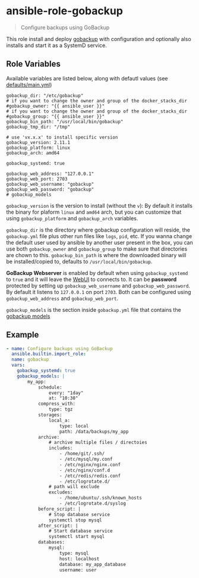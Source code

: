 # ansible-role-gobackup
> Configure backups using GoBackup

This role install and deploy [gobackup](https://gobackup.github.io/) with configuration and optionally also installs and start it as a SystemD service.

## Role Variables

Available variables are listed below, along with defautl values (see [defaults/main.yml](./defaults/main.yml))

```shell
gobackup_dir: "/etc/gobackup"
# if you want to change the owner and group of the docker_stacks_dir
#gobackup_owner: "{{ ansible_user }}"
# if you want to change the owner and group of the docker_stacks_dir
#gobackup_group: "{{ ansible_user }}"
gobackup_bin_path: "/usr/local/bin/gobackup"
gobackup_tmp_dir: "/tmp"

# use 'vx.x.x' to install specific version
gobackup_version: 2.11.1
gobackup_platform: linux
gobackup_arch: amd64

gobackup_systemd: true

gobackup_web_address: "127.0.0.1"
gobackup_web_port: 2703
gobackup_web_username: "gobackup"
gobackup_web_password: "gobackup"
# gobackup_models
```

`gobackup_version` is the version to install (without the `v`): 
By default it installs the binary for plaform `linux` and `amd64` arch, but you can customize that using `gobackup_platform` and `gobackup_arch` variables.

`gobackup_dir` is the directory where gobackup configuration will reside, the `gobackup.yml` file plus other run files like `logs`, `pid`, etc.
If you wanna change the default user used by ansible by another user present in the box, you can use both `gobackup_owner` and `gobackup_group` to make sure that directories are chown to this.
`gobackup_bin_path` is where the downloaded binary will be installed/copied to, defaults to `/usr/local/bin/gobackup`.

**GoBackup Webserver** is enabled by default when using `gobackup_systemd` to `true` and it will leave the [WebUI](https://gobackup.github.io/#web-ui) to connects to. It can be **password** protected by setting up `gobackup_web_username` and `gobackup_web_password`.
By default it listens to `127.0.0.1` on port `2703`. Both can be configured using `gobackup_web_address` and `gobackup_web_port`.

`gobackup_models` is the section inside `gobackup.yml` file that contains the [gobackup models](https://gobackup.github.io/configuration#modelconfig)

## Example

```yaml
- name: Configure backups using GoBackup
  ansible.builtin.import_role:
  name: gobackup
  vars:
    gobackup_systemd: true
    gobackup_models: |
        my_app:
            schedule:
                every: "1day"
                at: "10:30"
            compress_with:
                type: tgz
            storages:
                local_a:
                    type: local
                    path: /data/backups/my_app
            archive:
                # archive multiple files / directoies
                includes:
                    - /home/git/.ssh/
                    - /etc/mysql/my.conf
                    - /etc/nginx/nginx.conf
                    - /etc/nginx/conf.d
                    - /etc/redis/redis.conf
                    - /etc/logrotate.d/
                # path will exclude
                excludes:
                    - /home/ubuntu/.ssh/known_hosts
                    - /etc/logrotate.d/syslog
            before_script: |
                # Stop database service
                systemctl stop mysql
            after_script: |
                # Start database service
                systemctl start mysql
            databases:
                mysql:
                    type: mysql
                    host: localhost
                    database: my_app_database
                    username: user
```
